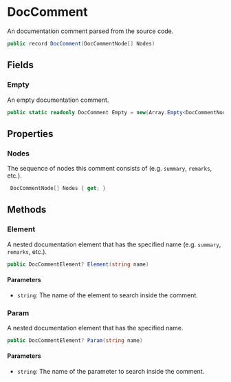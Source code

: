 # DocComment
An documentation comment parsed from the source code.

```cs
public record DocComment(DocCommentNode[] Nodes)
```

## Fields
### Empty
An empty documentation comment.

```cs
public static readonly DocComment Empty = new(Array.Empty<DocCommentNode>())
```

## Properties
### Nodes
The sequence of nodes this comment consists of (e.g. `summary`, `remarks`, etc.).

```cs
 DocCommentNode[] Nodes { get; }
```

## Methods
### Element
A nested documentation element that has the specified name (e.g. `summary`, `remarks`, etc.).

```cs
public DocCommentElement? Element(string name)
```

#### Parameters
- `string`: The name of the element to search inside the comment.
### Param
A nested <param>documentation element that has the specified name.

```cs
public DocCommentElement? Param(string name)
```

#### Parameters
- `string`: The name of the parameter to search inside the comment.
